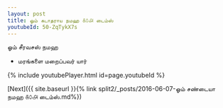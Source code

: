 ```yaml
---
layout: post
title: ஓம் கடாதராய நமஹ ௧௦௮ டைம்ஸ்
youtubeId: 50-ZqTykX7s
---
```

 
 
 ஓம் சீரவசஸ் நமஹ  
 
 -  மரங்களை மறைப்பவர் யார் 
 
  
 
  
 
 
 
 
 
 


{% include youtubePlayer.html id=page.youtubeId %}
 
[Next]({{ site.baseurl }}{% link  split2/_posts/2016-06-07-ஓம் சண்டையா நமஹ ௧௦௮ டைம்ஸ்.md%})
 
